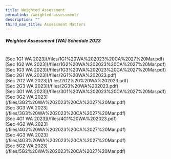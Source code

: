 ```yaml
---
title: Weighted Assessment
permalink: /weighted-assessment/
description: ""
third_nav_title: Assessment Matters
---
```

##### Weighted Assessment (WA) Schedule 2023

<BR>
[Sec 1G1 WA 2023](/files/1G1%20WA%202023%20CA%2027%20Mar.pdf)
<BR>
[Sec 1G2 WA 2023](/files/1G2%20WA%202023%20CA%2027%20Mar.pdf)
<BR>
[Sec 1G3 WA 2023](/files/1G3%20WA%202023%20CA%2027%20Mar.pdf)
<BR>
[Sec 2G1 WA 2023](/files/2G1%20WA%202023.pdf)
<BR>
[Sec 2G2 WA 2023](/files/2G2%20%20WA%202023.pdf)
<BR>
[Sec 2G3 WA 2023](/files/2G3%20WA%202023.pdf)
<BR>
[Sec 3G1 WA 2023](/files/3G1%20WA%202023%20CA%2027%20Mar.pdf)
<BR>
[Sec 3G2 WA 2023](/files/3G2%20WA%202023%20CA%2027%20Mar.pdf)
<BR>
[Sec 3G3 WA 2023](/files/3G3%20WA%202023%20CA%2027%20Mar.pdf)
<BR>
[Sec 4G1 WA 2023](/files/4G1%20WA%202023.pdf)
<BR>
[Sec 4G2 WA 2023](/files/4G2%20WA%202023%20CA%2027%20Mar.pdf)
<BR>
[Sec 4G3 WA 2023](/files/4G3%20WA%202023%20CA%2027%20Mar.pdf)
<BR>
[Sec 5G2 WA 2023](/files/5G2%20WA%202023%20CA%2027%20Mar.pdf)
<BR>